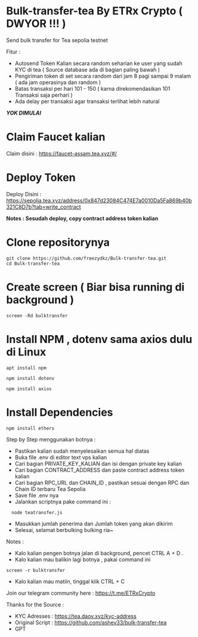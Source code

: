 # **Bulk-transfer-tea By ETRx Crypto ( DWYOR !!! )**
Send bulk transfer for Tea sepolia testnet

Fitur :
- Autosend Token Kalian secara random seharian ke user yang sudah KYC di tea ( Source database ada di bagian paling bawah )
- Pengiriman token di set secara random dari jam 8 pagi sampai 9 malam ( ada jam operasinya dan random )
- Batas transaksi per hari 101 - 150 ( karna direkomendasikan 101 Transaksi saja perhari )
- Ada delay per transaksi agar transaksi terlihat lebih natural

_**YOK DIMULAI**_

# Claim Faucet kalian
Claim disini : https://faucet-assam.tea.xyz/#/


# Deploy Token
Deploy Disini : https://sepolia.tea.xyz/address/0x847d23084C474E7a0010Da5Fa869b40b321C8D7b?tab=write_contract

**Notes : Sesudah deploy, copy contract address token kalian**

# Clone repositorynya
```
git clone https://github.com/freezydkz/Bulk-transfer-tea.git
cd Bulk-transfer-tea
```

# Create screen ( Biar bisa running di background )
```
screen -Rd bulktransfer
```

# Install NPM , dotenv sama axios dulu di Linux
```
apt install npm
```
```
npm install dotenv
```
```
npm install axios
```

# Install Dependencies

```
npm install ethers
```

Step by Step menggunakan botnya :
- Pastikan kalian sudah menyelesaikan semua hal diatas
- Buka file .env di editor text vps kalian
- Cari bagian PRIVATE_KEY_KALIAN dan isi dengan private key kalian
- Cari bagian CONTRACT_ADDRESS dan paste contract address token kalian
- Cari bagian RPC_URL dan CHAIN_ID , pastikan sesuai dengan RPC dan Chain ID terbaru Tea Sepolia
- Save file .env nya
- Jalankan scriptnya pake command ini :
```
  node teatransfer.js
```
- Masukkan jumlah penerima dan Jumlah token yang akan dikirim
- Selesai, selamat berbulking bulking ria~

Notes :
- Kalo kalian pengen botnya jalan di background, pencet CTRL A + D .
- Kalo kalian mau balikin lagi botnya , pakai command ini
```
screen -r bulktransfer
```
- Kalo kalian mau matiin, tinggal klik CTRL + C

Join our telegram community here : https://t.me/ETRxCrypto

Thanks for the Source :
- KYC Adresses : https://tea.daov.xyz/kyc-address
- Original Script : https://github.com/ashev33/bulk-transfer-tea
- GPT
